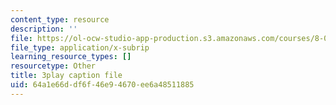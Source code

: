 ```yaml
---
content_type: resource
description: ''
file: https://ol-ocw-studio-app-production.s3.amazonaws.com/courses/8-01sc-classical-mechanics-fall-2016/64a1e66ddf6f46e94670ee6a48511885_nfawe03nvAY.srt
file_type: application/x-subrip
learning_resource_types: []
resourcetype: Other
title: 3play caption file
uid: 64a1e66d-df6f-46e9-4670-ee6a48511885
---
```

